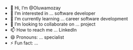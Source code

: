 - 👋 Hi, I’m @Oluwamozay
- 👀 I’m interested in ... software developer 
- 🌱 I’m currently learning ... career software development 
- 💞️ I’m looking to collaborate on ... project 
- 📫 How to reach me ... LinkedIn 
- 😄 Pronouns: ... specialist 
- ⚡ Fun fact: ...

<!---
Oluwamozay/Oluwamozay is a ✨ special ✨ repository because its `README.md` (this file) appears on your GitHub profile.
You can click the Preview link to take a look at your changes.
--->
